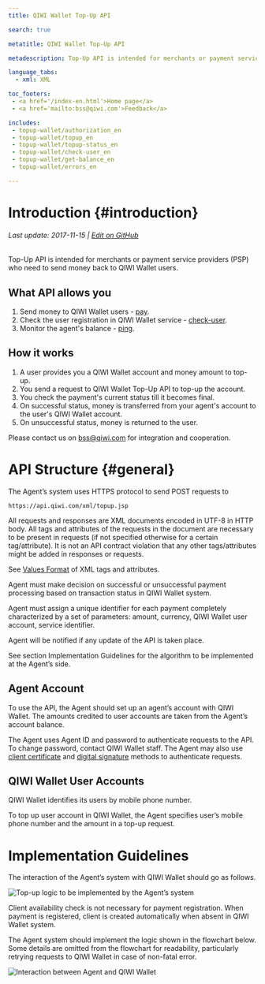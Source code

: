 ```yaml
---
title: QIWI Wallet Top-Up API

search: true

metatitle: QIWI Wallet Top-Up API

metadescription: Top-Up API is intended for merchants or payment service providers (PSP) who need to send money back to QIWI Wallet users.

language_tabs:
  - xml: XML

toc_footers:
 - <a href='/index-en.html'>Home page</a>
 - <a href='mailto:bss@qiwi.com'>Feedback</a>

includes:
 - topup-wallet/authorization_en
 - topup-wallet/topup_en
 - topup-wallet/topup-status_en
 - topup-wallet/check-user_en
 - topup-wallet/get-balance_en
 - topup-wallet/errors_en

---
```


# Introduction {#introduction}

###### Last update: 2017-11-15 | [Edit on GitHub](https://github.com/QIWI-API/topup-wallet-doc/blob/master/topup_en.html.md)

Top-Up API is intended for merchants or payment service providers (PSP) who need to send money back to QIWI Wallet users.

## What API allows you

1. Send money to QIWI Wallet users - [pay](#payment).
2. Check the user registration in QIWI Wallet service - [check-user](#check-user).
3. Monitor the agent's balance - [ping](#get-balance).

## How it works

1. A user provides you a QIWI Wallet account and money amount to top-up.
2. You send a request to QIWI Wallet Top-Up API to top-up the account.
3. You check the payment's current status till it becomes final.
4. On successful status, money is transferred from your agent's account to the user's QIWI Wallet account.
5. On unsuccessful status, money is returned to the user.

Please contact us on <a href="mailto:bss@qiwi.com">bss@qiwi.com</a> for integration and cooperation.

# API Structure {#general}

The Agent’s system uses HTTPS protocol to send POST requests to

`https://api.qiwi.com/xml/topup.jsp`

All requests and responses are XML documents encoded in UTF-8 in HTTP body. All tags and attributes of the requests in the document are necessary to be present in requests (if not specified otherwise for a certain tag/attribute). It is not an API contract violation that any other tags/attributes might be added in responses or requests.

See [Values Format](#params-types) of XML tags and attributes.

Agent must make decision on successful or unsuccessful payment processing based on transaction status in QIWI Wallet system.

Agent must assign a unique identifier for each payment completely characterized by a set of parameters: amount, currency, QIWI Wallet user account, service identifier.

Agent will be notified if any update of the API is taken place.

See section Implementation Guidelines for the algorithm to be implemented at the Agent’s side.

## Agent Account

To use the API, the Agent should set up an agent’s account with QIWI Wallet. The amounts credited to user accounts are taken from the Agent’s account balance.

The Agent uses Agent ID and password to authenticate requests to the API. To change password, contact QIWI Wallet staff. The Agent may also use [client certificate](#cert) and [digital signature](#sign) methods to authenticate requests.

## QIWI Wallet User Accounts

QIWI Wallet identifies its users by mobile phone number.

To top up user account in QIWI Wallet, the Agent specifies user’s mobile phone number and the amount in a top-up request.

# Implementation Guidelines

The interaction of the Agent’s system with QIWI Wallet should go as follows.

![Top-up logic to be implemented by the Agent’s system](/images/topup_flow_en.png)

<aside class="notice">Client availability check is not necessary for payment registration. When payment is registered, client is created automatically when absent in QIWI Wallet system.</aside>

The Agent system should implement the logic shown in the flowchart below. Some details are omitted from the flowchart for readability, particularly retrying requests to QIWI Wallet in case of non-fatal error.

![Interaction between Agent and QIWI Wallet](/images/topup_en.png)
